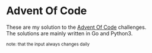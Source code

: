 # Advent Of Code

These are my solution to the [Advent Of Code](https://adventofcode.com) challenges.  
The solutions are mainly written in Go and Python3.  

<sub>note: that the input always changes daily</sub>